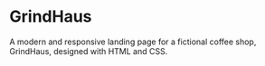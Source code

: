 # GrindHaus
A modern and responsive landing page for a fictional coffee shop, GrindHaus, designed with HTML and CSS.
